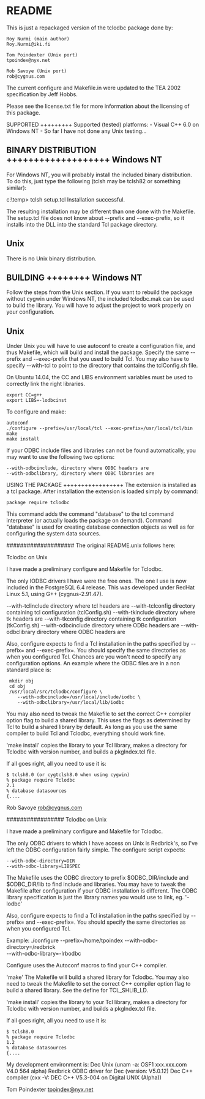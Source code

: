 README
======

This is just a repackaged version of the tclodbc package done by:

    Roy Nurmi (main author)
    Roy.Nurmi@iki.fi
    
    Tom Poindexter (Unix port)
    tpoindex@nyx.net
    
    Rob Savoye (Unix port)
    rob@cygnus.com

The current configure and Makefile.in were updated to the TEA 2002
specification by Jeff Hobbs.

Please see the license.txt file for more information about the licensing of
this package.

SUPPORTED
+++++++++
Supported (tested) platforms:
    - Visual C++ 6.0 on Windows NT
    - So far I have not done any Unix testing...

    
BINARY DISTRIBUTION
+++++++++++++++++++
Windows NT
----------
For Windows NT, you will probably install the included binary
distribution. To do this, just type the following (tclsh may be
tclsh82 or something similar):

c:\temp> tclsh setup.tcl
Installation successful.

The resulting installation may be different than one done with the
Makefile. The setup.tcl file does not know about --prefix and
--exec-prefix, so it installs into the DLL into the standard Tcl package
directory.

Unix
----
There is no Unix binary distribution.


BUILDING
++++++++
Windows NT
----------

Follow the steps from the Unix section. If you want to rebuild the package
without cygwin under Windows NT, the included tclodbc.mak can be used to
build the library.  You will have to adjust the project to work properly on
your configuration.

Unix
----

Under Unix you will have to use autoconf to create a configuration file, and
thus Makefile, which will build and install the package.  Specify the same
--prefix and --exec-prefix that you used to build Tcl.  You may also have to
specify --with-tcl to point to the directory that contains the tclConfig.sh
file.

On Ubuntu 14.04, the CC and LIBS environment variables must be used to
correctly link the right libraries.

    export CC=g++
    export LIBS=-lodbcinst

To configure and make:

    autoconf
    ./configure --prefix=/usr/local/tcl --exec-prefix=/usr/local/tcl/bin
    make
    make install

If your ODBC include files and libraries can not be found
automatically, you may want to use the following two options:

    --with-odbcinclude, directory where ODBC headers are
    --with-odbclibrary, directory where ODBC libraries are


USING THE PACKAGE
+++++++++++++++++
The extension is installed as a tcl package. After installation the
extension is loaded simply by command:

    package require tclodbc

This command adds the command "database" to the tcl command
interpreter (or actually loads the package on demand). Command
"database" is used for creating database connection objects as
well as for configuring the system data sources.


####################
The original README.unix follows here:

Tclodbc on Unix

I have made a preliminary configure and Makefile for Tclodbc.

The only IODBC drivers I have were the free ones. The one I use is now
included in the PostgreSQL 6.4 release. This was developed under
RedHat Linux 5.1, using G++ (cygnus-2.91.47).

  --with-tclinclude       directory where tcl headers are
  --with-tclconfig        directory containing tcl configuration (tclConfig.sh)
  --with-tkinclude        directory where tk headers are
  --with-tkconfig         directory containing tk configuration (tkConfig.sh)
  --with-odbcinclude      directory where ODBc headers are
  --with-odbclibrary      directory where ODBC headers are

Also, configure expects to find a Tcl installation in the paths specified by
--prefix= and --exec-prefix=.  You should specify the same directories as
when you configured Tcl. Chances are you won't need to specify any
configuration options. An example where the ODBC files are in a non
standard place is:

	 mkdir obj
	 cd obj
	 /usr/local/src/tclodbc/configure \
		--with-odbcinclude=/usr/local/include/iodbc \
		--with-odbclibrary=/usr/local/lib/iodbc

You may also need to tweak the Makefile to set the correct C++
compiler option flag to build a shared library. This uses the flags as
determined by Tcl to build a shared library by default. As long as you
use the same compiler to build Tcl and Tclodbc, everything should work
fine.

'make install' copies the library to your Tcl library, makes a directory for
Tclodbc with version number, and builds a pkgIndex.tcl file.

If all goes right, all you need to use it is:

	$ tclsh8.0 (or cygtclsh8.0 when using cygwin)
	% package require Tclodbc
	2.1
	% database datasources
	{....

Rob Savoye
rob@cygnus.com

#################
Tclodbc on Unix

I have made a preliminary configure and Makefile for Tclodbc.

The only ODBC drivers to which I have access on Unix is Redbrick's, so I've
left the ODBC configuration fairly simple.  The configure script expects:

	--with-odbc-directory=DIR
	--with-odbc-library=LIBSPEC

The Makefile uses the ODBC directory to prefix $ODBC_DIR/include and 
$ODBC_DIR/lib to find include and libraries.  You may have to tweak the
Makefile after configuration if your ODBC installation is different.
The ODBC library specification is just the library names you would use to
link, eg. '-lodbc'

Also, configure expects to find a Tcl installation in the paths specified by
--prefix= and --exec-prefix=.  You should specify the same directories as
when you configured Tcl.

Example:
	./configure --prefix=/home/tpoindex --with-odbc-directory=/redbrick \
				--with-odbc-library=-lrbodbc

Configure uses the Autoconf macros to find your C++ compiler.

'make'
The Makefile will build a shared library for Tclodbc.  You may also need to
tweak the Makefile to set the correct C++ compiler option flag to build a 
shared library.  See the define for TCL_SHLIB_LD.

'make install' copies the library to your Tcl library, makes a directory for
Tclodbc with version number, and builds a pkgIndex.tcl file.

If all goes right, all you need to use it is:

	$ tclsh8.0
	% package require Tclodbc
	1.2
	% database datasources
	{....


My development environment is:
	Dec Unix (unam -a: OSF1 xxx.xxx.com V4.0 564 alpha)
	Redbrick ODBC driver for Dec (version: V5.0.12)
	Dec C++ compiler (cxx -V: DEC C++ V5.3-004 on Digital UNIX (Alpha))

Tom Poindexter
tpoindex@nyx.net
